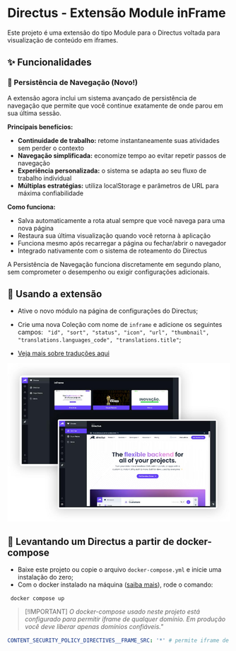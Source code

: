 # Directus - Extensão Module inFrame

Este projeto é uma extensão do tipo Module para o Directus voltada para visualização de conteúdo em iframes.

## ✨ Funcionalidades

### 🔄 Persistência de Navegação (Novo!)

A extensão agora inclui um sistema avançado de persistência de navegação que permite que você continue exatamente de
onde parou em sua última sessão.

**Principais benefícios:**

- **Continuidade de trabalho:** retome instantaneamente suas atividades sem perder o contexto
- **Navegação simplificada:** economize tempo ao evitar repetir passos de navegação
- **Experiência personalizada:** o sistema se adapta ao seu fluxo de trabalho individual
- **Múltiplas estratégias:** utiliza localStorage e parâmetros de URL para máxima confiabilidade

**Como funciona:**

- Salva automaticamente a rota atual sempre que você navega para uma nova página
- Restaura sua última visualização quando você retorna à aplicação
- Funciona mesmo após recarregar a página ou fechar/abrir o navegador
- Integrado nativamente com o sistema de roteamento do Directus

A Persistência de Navegação funciona discretamente em segundo plano, sem comprometer o desempenho ou exigir
configurações adicionais.

## 💎 Usando a extensão

- Ative o novo módulo na página de configurações do Directus;
- Crie uma nova Coleção com nome de `inframe` e adicione os seguintes campos:
  ` "id", "sort", "status", "icon", "url", "thumbnail", "translations.languages_code", "translations.title"`;

- [Veja mais sobre traduções aqui](https://docs.directus.io/guides/headless-cms/content-translations.html)

![Tela de visualização da extensão](https://raw.githubusercontent.com/devix-tecnologia/directus-extension-inframe/develop/docs/tela.jpg)

## 🚀 Levantando um Directus a partir de docker-compose

- Baixe este projeto ou copie o arquivo `docker-compose.yml` e inicie uma instalação do zero;
- Com o docker instalado na máquina ([saiba mais](https://docs.docker.com/get-docker/)), rode o comando:

```
 docker compose up
```

> [!IMPORTANT] _O docker-compose usado neste projeto está configurado para permitir iframe de qualquer domínio. Em
> produção você deve liberar apenas domínios confiáveis."_

```yaml
CONTENT_SECURITY_POLICY_DIRECTIVES__FRAME_SRC: '*' # permite iframe de qualquer domínio
```
